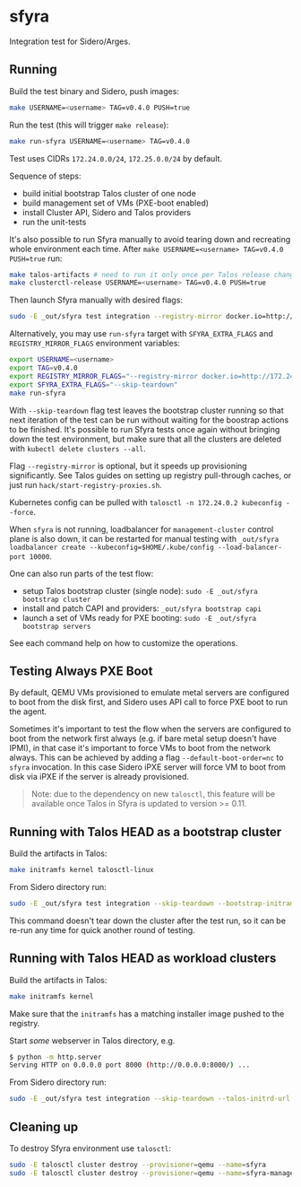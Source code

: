 # sfyra

Integration test for Sidero/Arges.

## Running

Build the test binary and Sidero, push images:

```sh
make USERNAME=<username> TAG=v0.4.0 PUSH=true
```

Run the test (this will trigger `make release`):

```sh
make run-sfyra USERNAME=<username> TAG=v0.4.0
```

Test uses CIDRs `172.24.0.0/24`, `172.25.0.0/24` by default.

Sequence of steps:

- build initial bootstrap Talos cluster of one node
- build management set of VMs (PXE-boot enabled)
- install Cluster API, Sidero and Talos providers
- run the unit-tests

It's also possible to run Sfyra manually to avoid tearing down and recreating whole environment each time.
After `make USERNAME=<username> TAG=v0.4.0 PUSH=true` run:

```sh
make talos-artifacts # need to run it only once per Talos release change
make clusterctl-release USERNAME=<username> TAG=v0.4.0 PUSH=true
```

Then launch Sfyra manually with desired flags:

```sh
sudo -E _out/sfyra test integration --registry-mirror docker.io=http://172.24.0.1:5000,k8s.gcr.io=http://172.24.0.1:5001,quay.io=http://172.24.0.1:5002,gcr.io=http://172.24.0.1:5003,ghcr.io=http://172.24.0.1:5004,127.0.0.1:5005=http://172.24.0.1:5005 --skip-teardown --clusterctl-config ~/.cluster-api/clusterctl.sfyra.yaml
```

Alternatively, you may use `run-sfyra` target with `SFYRA_EXTRA_FLAGS` and `REGISTRY_MIRROR_FLAGS` environment variables:

```sh
export USERNAME=<username>
export TAG=v0.4.0
export REGISTRY_MIRROR_FLAGS="--registry-mirror docker.io=http://172.24.0.1:5000,k8s.gcr.io=http://172.24.0.1:5001,quay.io=http://172.24.0.1:5002,gcr.io=http://172.24.0.1:5003,ghcr.io=http://172.24.0.1:5004,127.0.0.1:5005=http://172.24.0.1:5005"
export SFYRA_EXTRA_FLAGS="--skip-teardown"
make run-sfyra
```

With `--skip-teardown` flag test leaves the bootstrap cluster running so that next iteration of the test can be run without waiting for the boostrap actions to be finished.
It's possible to run Sfyra tests once again without bringing down the test environment, but make sure that all the clusters are deleted with `kubectl delete clusters --all`.

Flag `--registry-mirror` is optional, but it speeds up provisioning significantly.
See Talos guides on setting up registry pull-through caches, or just run `hack/start-registry-proxies.sh`.

Kubernetes config can be pulled with `talosctl -n 172.24.0.2 kubeconfig --force`.

When `sfyra` is not running, loadbalancer for `management-cluster` control plane is also down, it can be restarted for manual testing with `_out/sfyra loadbalancer create --kubeconfig=$HOME/.kube/config --load-balancer-port 10000`.

One can also run parts of the test flow:

- setup Talos bootstrap cluster (single node): `sudo -E _out/sfyra bootstrap cluster`
- install and patch CAPI and providers: `_out/sfyra bootstrap capi`
- launch a set of VMs ready for PXE booting: `sudo -E _out/sfyra bootstrap servers`

See each command help on how to customize the operations.

## Testing Always PXE Boot

By default, QEMU VMs provisioned to emulate metal servers are configured to boot from the disk first, and Sidero uses API call to force PXE boot to run the agent.

Sometimes it's important to test the flow when the servers are configured to boot from the network first always (e.g. if bare metal setup doesn't have IPMI), in that case it's important to force VMs to boot from the network always.
This can be achieved by adding a flag `--default-boot-order=nc` to `sfyra` invocation.
In this case Sidero iPXE server will force VM to boot from disk via iPXE if the server is already provisioned.

> Note: due to the dependency on new `talosctl`, this feature will be available once Talos in Sfyra is updated to version >= 0.11.

## Running with Talos HEAD as a bootstrap cluster

Build the artifacts in Talos:

```sh
make initramfs kernel talosctl-linux
```

From Sidero directory run:

```sh
sudo -E _out/sfyra test integration --skip-teardown --bootstrap-initramfs=../talos/_out/initramfs-amd64.xz --bootstrap-vmlinuz=../talos/_out/vmlinuz-amd64 --talosctl-path=../talos/_out/talosctl-linux-amd64
```

This command doesn't tear down the cluster after the test run, so it can be re-run any time for quick another round of testing.

## Running with Talos HEAD as workload clusters

Build the artifacts in Talos:

```sh
make initramfs kernel
```

Make sure that the `initramfs` has a matching installer image pushed to the registry.

Start _some_ webserver in Talos directory, e.g.

```sh
$ python -m http.server
Serving HTTP on 0.0.0.0 port 8000 (http://0.0.0.0:8000/) ...
```

From Sidero directory run:

```sh
sudo -E _out/sfyra test integration --skip-teardown --talos-initrd-url http://172.24.0.1:8000/_out/initramfs-amd64.xz --talos-kernel-url http://172.24.0.1:8000/_out/vmlinuz-amd64
```

## Cleaning up

To destroy Sfyra environment use `talosctl`:

```sh
sudo -E talosctl cluster destroy --provisioner=qemu --name=sfyra
sudo -E talosctl cluster destroy --provisioner=qemu --name=sfyra-management
```
